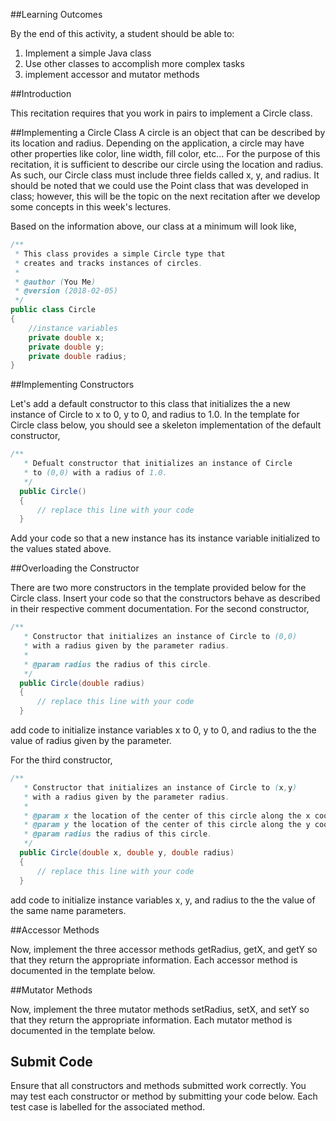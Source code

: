 ##Learning Outcomes

By the end of this activity, a student should be able to:
1. Implement a simple Java class
2. Use other classes to accomplish more complex tasks
3. implement accessor and mutator methods

##Introduction

This recitation requires that you work in pairs to implement a Circle class.

##Implementing a Circle Class
A circle is an object that can be described by its location and radius.  Depending on the application, a circle may have other properties like color, line width, fill color, etc...  For the purpose of this recitation, it is sufficient to describe our circle using the location and radius.  As such, our Circle class must include three fields called x, y, and radius.  It should be noted that we could use the Point class that was developed in class; however, this will be the topic on the next recitation after we develop some concepts in this week's lectures.

Based on the information above, our class at a minimum will look like,

```java
/**
 * This class provides a simple Circle type that
 * creates and tracks instances of circles.
 *
 * @author (You Me)
 * @version (2018-02-05)
 */
public class Circle
{
    //instance variables
    private double x;
    private double y;
    private double radius;
}
```

##Implementing Constructors

Let's add a default constructor to this class that initializes the a new instance of Circle to x to 0, y to 0, and radius to 1.0.  In the template for Circle class below, you should see a skeleton implementation of the default constructor,

```java
/**
   * Defualt constructor that initializes an instance of Circle
   * to (0,0) with a radius of 1.0.
   */
  public Circle()
  {
      // replace this line with your code
  }
```

Add your code so that a new instance has its instance variable initialized to the values stated above.

##Overloading the Constructor

There are two more constructors in the template provided below for the Circle class.  Insert your code so that the constructors behave as described in their respective comment documentation. For the second constructor,

```java
/**
   * Constructor that initializes an instance of Circle to (0,0)
   * with a radius given by the parameter radius.
   * 
   * @param radius the radius of this circle.
   */
  public Circle(double radius)
  {
      // replace this line with your code
  }
```

add code to initialize instance variables x to 0, y to 0, and radius to the the value of radius given by the parameter.

For the third constructor,

```java
/**
   * Constructor that initializes an instance of Circle to (x,y)
   * with a radius given by the parameter radius.
   * 
   * @param x the location of the center of this circle along the x coordinate
   * @param y the location of the center of this circle along the y coordinate
   * @param radius the radius of this circle.
   */
  public Circle(double x, double y, double radius)
  {
      // replace this line with your code
  }
```
add code to initialize instance variables x, y, and radius to the the value of the same name  parameters.

##Accessor Methods

Now, implement the three accessor methods getRadius, getX, and getY so that they return the appropriate information.  Each accessor method is documented in the template below.

##Mutator Methods

Now, implement the three mutator methods setRadius, setX, and setY so that they return the appropriate information.  Each mutator method is documented in the template below.

## Submit Code

Ensure that all constructors and methods submitted work correctly.  You may test each constructor or method by submitting your code below.  Each test case is labelled for the associated method.